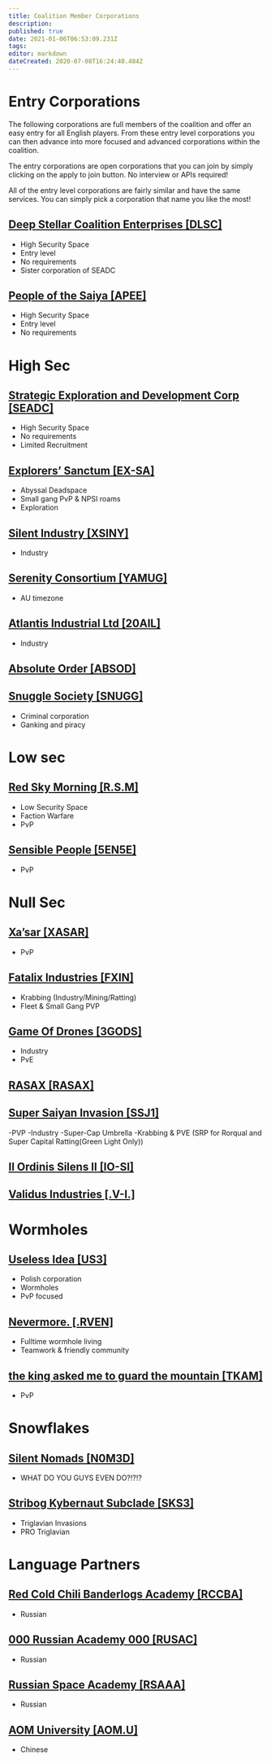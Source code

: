 ```yaml
---
title: Coalition Member Corporations
description: 
published: true
date: 2021-01-06T06:53:09.231Z
tags: 
editor: markdown
dateCreated: 2020-07-08T16:24:40.484Z
---
```


# Entry Corporations
The following corporations are full members of the coalition and offer an easy entry for all English players. From these entry level corporations you can then advance into more focused and advanced corporations within the coalition.

The entry corporations are open corporations that you can join by simply clicking on the apply to join button. No interview or APIs required!

All of the entry level corporations are fairly similar and have the same services. You can simply pick a corporation that name you like the most!
## [Deep Stellar Coalition Enterprises [DLSC]](/community/coalition-corporations/dlsc)
- High Security Space
- Entry level
- No requirements
- Sister corporation of SEADC
## [People of the Saiya [APEE]](/community/coalition-corporations/apee)
- High Security Space
- Entry level
- No requirements

# High Sec
## [Strategic Exploration and Development Corp [SEADC]](/community/coalition-corporations/seadc)
- High Security Space
- No requirements
- Limited Recruitment
## [Explorers’ Sanctum [EX-SA]](/community/coalition-corporations/ex-sa)
- Abyssal Deadspace
- Small gang PvP & NPSI roams
- Exploration
## [Silent Industry [XSINY]](/community/coalition-corporations/xsiny)
- Industry
## [Serenity Consortium [YAMUG]](/community/coalition-corporations/yamug)
- AU timezone
## [Atlantis Industrial Ltd [20AIL]](/community/coalition-corporations/20ail)
- Industry
## [Absolute Order [ABSOD]](/community/coalition-corporations/absod)
## [Snuggle Society [SNUGG]](/community/coalition-corporations/snugg)
- Criminal corporation
- Ganking and piracy
# Low sec
## [Red Sky Morning [R.S.M]](/community/coalition-corporations/rsm)
- Low Security Space
- Faction Warfare
- PvP
## [Sensible People [5EN5E]](/community/coalition-corporations/5en5e)
- PvP

# Null Sec
## [Xa’sar [XASAR]](/community/coalition-corporations/xasar)
- PvP
## [Fatalix Industries [FXIN]](/community/coalition-corporations/fxin)
- Krabbing (Industry/Mining/Ratting)
- Fleet & Small Gang PVP
## [Game Of Drones [3GODS]](/community/coalition-corporations/3gods)
- Industry
- PvE
## [RASAX [RASAX]](/community/coalition-corporations/rasax)

## [Super Saiyan Invasion [SSJ1]](/community/coalition-corporations/ssj1)
-PVP
-Industry
-Super-Cap Umbrella
-Krabbing & PVE (SRP for Rorqual and Super Capital Ratting(Green Light Only))

## [II Ordinis Silens II [IO-SI]](/community/coalition-corporations/io-si)

## [Validus Industries [.V-I.]](/community/coalition-corporations/v-i)

# Wormholes
## [Useless Idea [US3]](/community/coalition-corporations/us3)
- Polish corporation
- Wormholes
- PvP focused
## [Nevermore. [.RVEN]](/community/coalition-corporations/rven)
- Fulltime wormhole living
- Teamwork & friendly community
## [the king asked me to guard the mountain [TKAM]](/community/coalition-corporations/tkam)
- PvP

# Snowflakes
## [Silent Nomads [N0M3D]](/community/coalition-corporations/n0m3d)
- WHAT DO YOU GUYS  EVEN DO?!?!?
## [Stribog Kybernaut Subclade [SKS3]](/community/coalition-corporations/sks3)
- Triglavian Invasions
- PRO Triglavian
# Language Partners

## [Red Cold Chili Banderlogs Academy [RCCBA]](/community/coalition-corporations/rccba)
- Russian
## [000 Russian Academy 000 [RUSAC]](/community/coalition-corporations/rusac)
- Russian
## [Russian Space Academy [RSAAA]](/community/coalition-corporations/rsaaa)
- Russian
## [AOM University [AOM.U]](/community/coalition-corporations/aom-u)
- Chinese
